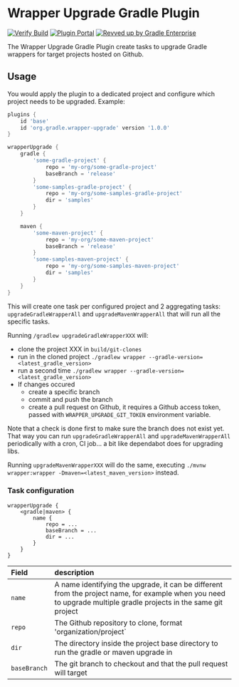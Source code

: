 # Wrapper Upgrade Gradle Plugin

[![Verify Build](https://github.com/gradle/wrapper-upgrade-gradle-plugin/actions/workflows/build-verification.yml/badge.svg?branch=main)](https://github.com/gradle/wrapper-upgrade-gradle-plugin/actions/workflows/build-verification.yml)
[![Plugin Portal](https://img.shields.io/maven-metadata/v?metadataUrl=https://plugins.gradle.org/m2/com/gradle/gradle/wrapper-upgrade-gradle-plugin/maven-metadata.xml&label=Plugin%20Portal)](https://plugins.gradle.org/plugin/com.gradle.gradle/wrapper-upgrade-gradle-plugin)
[![Revved up by Gradle Enterprise](https://img.shields.io/badge/Revved%20up%20by-Gradle%20Enterprise-06A0CE?logo=Gradle&labelColor=02303A)](https://ge.solutions-team.gradle.com/scans)


The Wrapper Upgrade Gradle Plugin create tasks to upgrade Gradle wrappers for target projects hosted on Github.

## Usage 
You would apply the plugin to a dedicated project and configure which project needs to be upgraded. 
Example:

```build.gradle
plugins {
    id 'base'
    id 'org.gradle.wrapper-upgrade' version '1.0.0'
}

wrapperUpgrade {
    gradle {
        'some-gradle-project' {
            repo = 'my-org/some-gradle-project'
            baseBranch = 'release'
        }
        'some-samples-gradle-project' {
            repo = 'my-org/some-samples-gradle-project'
            dir = 'samples'
        }
    }

    maven {
        'some-maven-project' {
            repo = 'my-org/some-maven-project'
            baseBranch = 'release'
        }
        'some-samples-maven-project' {
            repo = 'my-org/some-samples-maven-project'
            dir = 'samples'
        }
    }
}
```

This will create one task per configured project and 2 aggregating tasks: `upgradeGradleWrapperAll` and `upgradeMavenWrapperAll` that will run all the specific tasks.

Running `/gradlew upgradeGradleWrapperXXX` will:
- clone the project XXX in  `build/git-clones`
- run in the cloned project `./gradlew wrapper --gradle-version=<latest_gradle_version>`
- run a second time `./gradlew wrapper --gradle-version=<latest_gradle_version>`
- If changes occured
  - create a specific branch
  - commit and push the branch
  - create a pull request on Github, it requires a Github access token, passed with `WRAPPER_UPGRADE_GIT_TOKEN` environment variable.
  
Note that a check is done first to make sure the branch does not exist yet. That way you can run `upgradeGradleWrapperAll` and `upgradeMavenWrapperAll` periodically with a cron, CI job... a bit like dependabot does for upgrading libs.

Running `upgradeMavenWrapperXXX` will do the same, executing `./mvnw wrapper:wrapper -Dmaven=<latest_maven_version>` instead.


### Task configuration

```
wrapperUpgrade {
    <gradle|maven> {
        name {
            repo = ...
            baseBranch = ...
            dir = ...
        }
    }
}
```

| Field        | description                                                                                                                                                      |
| :----------- | :--------------------------------------------------------------------------------------------------------------------------------------------------------------- |
| `name`       | A name identifying the upgrade, it can be different from the project name, for example when you need to upgrade multiple gradle projects in the same git project |
| `repo`       | The Github repository to clone, format 'organization/project`                                                                                                    |
| `dir`        | The directory inside the project base directory to run the gradle or maven upgrade in                                                                            |
| `baseBranch` | The git branch to checkout and that the pull request will target                                                                                                 |


